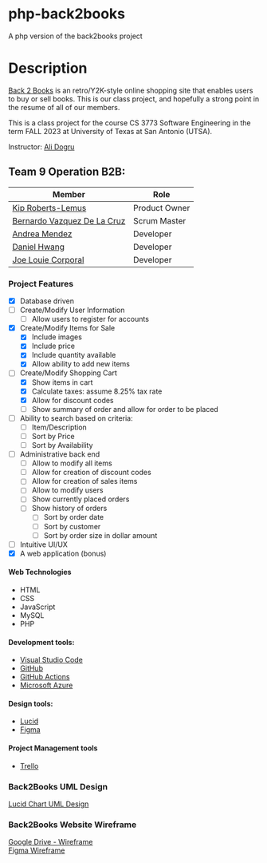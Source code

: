# php-back2books
A php version of the back2books project
# Description 
[Back 2 Books](https://php-back2books.azurewebsites.net/) is an retro/Y2K-style online shopping site that enables users to buy or sell books. This is our class project, and hopefully a strong point in the 
resume of all of our members. 

This is a class project for the course CS 3773 Software Engineering in the term FALL 2023 at University of Texas at San Antonio (UTSA).

Instructor: [Ali Dogru](alihikmet.dogru@utsa.edu) 

## Team 9 Operation B2B:
| Member | Role |
|--------|------|
| [Kip Roberts-Lemus](https://github.com/kip-is-tired) | Product Owner |
| [Bernardo Vazquez De La Cruz](https://github.com/Ber-Vazq) | Scrum Master |
| [Andrea Mendez](https://github.com/andreasroses) | Developer |
| [Daniel Hwang](https://github.com/nielmin) | Developer |
| [Joe Louie Corporal](https://github.com/joelouie222) | Developer |

### Project Features
- [x] Database driven
- [ ] Create/Modify User Information
    - [ ] Allow users to register for accounts
- [x] Create/Modify Items for Sale
    - [x] Include images
    - [x] Include price
    - [x] Include quantity available
    - [x] Allow ability to add new items
- [ ] Create/Modify Shopping Cart
    - [x] Show items in cart
    - [x] Calculate taxes: assume 8.25% tax rate
    - [x] Allow for discount codes
    - [ ] Show summary of order and allow for order to be placed
- [ ] Ability to search based on criteria:
    - [ ] Item/Description
    - [ ] Sort by Price
    - [ ] Sort by Availability
- [ ] Administrative back end
    - [ ] Allow to modify all items
    - [ ] Allow for creation of discount codes
    - [ ] Allow for creation of sales items
    - [ ] Allow to modify users
    - [ ] Show currently placed orders
    - [ ] Show history of orders
        - [ ] Sort by order date
        - [ ] Sort by customer
        - [ ] Sort by order size in dollar amount
- [ ] Intuitive UI/UX
- [x] A web application (bonus)

#### Web Technologies
- HTML 
- CSS
- JavaScript
- MySQL
- PHP

#### Development tools:
- [Visual Studio Code](https://code.visualstudio.com/)
- [GitHub](https://github.com/)
- [GitHub Actions](https://docs.github.com/en/actions)
- [Microsoft Azure](https://azure.microsoft.com/en-us)

#### Design tools:
- [Lucid](https://lucid.app/)
- [Figma](https://www.figma.com/)

#### Project Management tools
- [Trello](https://trello.com/)

### Back2Books UML Design
[Lucid Chart UML Design](https://lucid.app/lucidchart/invitations/accept/inv_5f1aa998-0f6d-45c3-b788-fbce3e6d0cd3)

### Back2Books Website Wireframe
[Google Drive - Wireframe](https://drive.google.com/drive/folders/1vGtIzw8nxCOGdjlfECfqK5tEcCy9Dy1C) </br>
[Figma Wireframe](https://www.figma.com/file/3CZV9JxNnTz4GMnEIf0u3d/Back2Books-Wireframe?type=design&node-id=0%3A1&mode=design&t=ZYBhj8Wr3YwOL20S-1)
